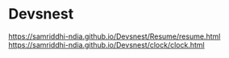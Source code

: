 # Devsnest
https://samriddhi-ndia.github.io/Devsnest/Resume/resume.html
https://samriddhi-ndia.github.io/Devsnest/clock/clock.html
